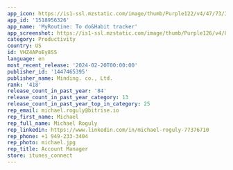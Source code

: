 ```yaml
---
app_icon: https://is1-ssl.mzstatic.com/image/thumb/Purple122/v4/47/73/30/477330b8-59c8-b9e2-9e22-e1ebd45bb25c/AppIcon-0-0-1x_U007emarketing-0-7-0-85-220.png/1024x1024bb.png
app_id: '1518956326'
app_name: 'MyRoutine: To do&Habit tracker'
app_screenshot: https://is1-ssl.mzstatic.com/image/thumb/Purple126/v4/85/97/1f/85971f18-2d52-bb43-38a2-81fa124fc647/bf2fa433-bf56-420a-a798-e5e1823b3c35_6.5_U005d_1.jpg/1284x2778bb.png
category: Productivity
country: US
id: VHZ4APoEy8SS
language: en
most_recent_release: '2024-02-20T00:00:00'
publisher_id: '1447465395'
publisher_name: Minding. co., Ltd.
rank: '418'
release_count_in_past_year: '84'
release_count_in_past_year_category: 13
release_count_in_past_year_top_in_category: 25
rep_email: michael.roguly@bitrise.io
rep_first_name: Michael
rep_full_name: Michael Roguly
rep_linkedin: https://www.linkedin.com/in/michael-roguly-77376710
rep_phone: +1 949-233-3404
rep_photo: michael.jpg
rep_title: Account Manager
store: itunes_connect
---
```

